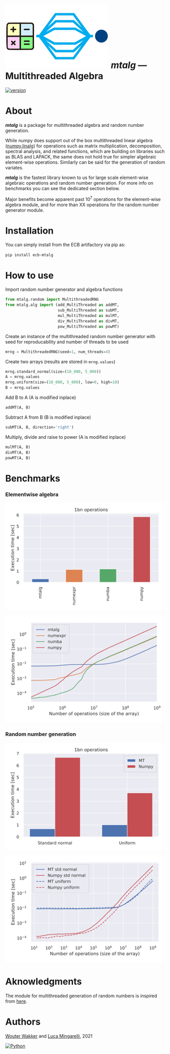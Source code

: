 # ![](mtalg/__res/_MTA.png) *mtalg* — Multithreaded Algebra 

[![version](https://img.shields.io/badge/version-0.0.3-success.svg)](#)

# About

***mtalg*** is a package for multithreaded algebra and random number generation.

While numpy does support out of the box multithreaded linear algebra 
([numpy.linalg](https://numpy.org/doc/stable/reference/routines.linalg.html)) 
for operations such as matrix multiplication, decomposition, spectral analysis, 
and related functions, which are building on libraries such as BLAS and LAPACK, 
the same does not hold true for simpler algebraic element-wise operations. 
Similarly can be said for the generation of random variates.

***mtalg*** is the fastest library known to us for large scale element-wise algebraic operations 
and random number generation. For more info on benchmarks you can see the dedicated section below. 

Major benefits become apparent past $`10^7`$ operations for the element-wise algebra module, 
and for more than XX operations for the random number generator module.

# Installation

You can simply install from the ECB artifactory via pip as:

`pip install ecb-mtalg`

# How to use
Import random number generator and algebra functions
```python
from mtalg.random import MultithreadedRNG
from mtalg.alg import (add_MultiThreaded as addMT,
                       sub_MultiThreaded as subMT,
                       mul_MultiThreaded as mulMT,
                       div_MultiThreaded as divMT,
                       pow_MultiThreaded as powMT)
```
Create an instance of the multithreaded random number generator with seed for reproducability and number of threads to be used
```python
mrng = MultithreadedRNG(seed=1, num_threads=4)
```
Create two arrays (results are stored in `mrng.values`)
```python
mrng.standard_normal(size=(10_000, 5_000))
A = mrng.values
mrng.uniform(size=(10_000, 5_000), low=0, high=10)
B = mrng.values
```
Add B to A (A is modified inplace)
```python
addMT(A, B)
```
Subtract A from B (B is modified inplace)
```python
subMT(A, B, direction='right')
```
Multiply, divide and raise to power (A is modified inplace)
```python
mulMT(A, B)
divMT(A, B)
powMT(A, B)
```

# Benchmarks

### Elementwise algebra
![](mtalg/__res/benchmark/benchmark_add_BARS.svg)

![](mtalg/__res/benchmark/benchmark_add.svg)


### Random number generation

![](mtalg/__res/benchmark/benchmark_rng_BAR.svg)

![](mtalg/__res/benchmark/benchmark_rng.svg)



# Aknowledgments

The module for multithreaded generation of random numbers is inspired from [here](https://numpy.org/doc/stable/reference/random/multithreading.html).  

# Authors
[Wouter Wakker](https://gitlab.sofa.dev/Wouter.Wakker) 
and [Luca Mingarelli](https://gitlab.sofa.dev/Luca.Mingarelli), 
2021

[![Python](https://img.shields.io/static/v1?label=made%20with&message=Python&color=blue&style=for-the-badge&logo=Python&logoColor=white)](#)
